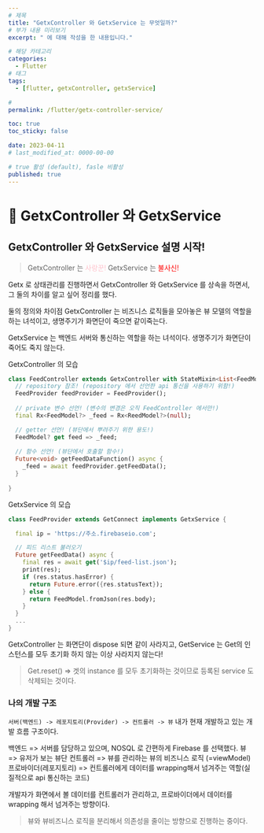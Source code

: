```yaml
---
# 제목
title: "GetxController 와 GetxService 는 무엇일까?"
# 부가 내용 미리보기
excerpt: " 에 대해 작성을 한 내용입니다."

# 해당 카테고리
categories:
  - Flutter
# 태그 
tags:
  - [flutter, getxController, getxService]

# 
permalink: /flutter/getx-controller-service/

toc: true
toc_sticky: false

date: 2023-04-11
# last_modified_at: 0000-00-00

# true 활성 (default), fasle 비활성 
published: true
---
```


# 🦥 GetxController 와 GetxService 


## GetxController 와 GetxService 설명 시작! 
> GetxController 는 <span style="color: pink">사랑꾼!</span>
> GetxService 는 <span style="color: red">불사신!</span>

Getx 로 상태관리를 진행하면서 GetxController 와 GetxService 를 상속을 하면서, 그 둘의 차이를 알고 싶어 정리를 했다.

둘의 정의와 차이점
GetxController 는 비즈니스 로직들을 모아놓은 뷰 모델의 역할을 하는 녀석이고, 
생명주기가 화면단이 죽으면 같이죽는다.

GetxService 는 백엔드 서버와 통신하는 역할을 하는 녀석이다. 
생명주기가 화면단이 죽어도 죽지 않는다.


GetxController 의 모습
``` dart
class FeedController extends GetxController with StateMixin<List<FeedModel>> {
  // repository 참조! (repository 에서 선언한 api 통신을 사용하기 위함!)
  FeedProvider feedProvider = FeedProvider();
  
  // private 변수 선언! (변수의 변경은 오직 FeedController 에서만!)
  final Rx<FeedModel?> _feed = Rx<ReedModel?>(null); 

  // getter 선언! (뷰단에서 뿌려주기 위한 용도!)
  FeedModel? get feed => _feed;
  
  // 함수 선언! (뷰단에서 호출할 함수!)
  Future<void> getFeedDataFunction() async {
  	_feed = await feedProvider.getFeedData();  
  }
	
}
```
GetxService 의 모습 
``` dart
class FeedProvider extends GetConnect implements GetxService {

  final ip = 'https://주소.firebaseio.com';

  // 피드 리스트 불러오기
  Future getFeedData() async {
    final res = await get('$ip/feed-list.json');
    print(res);
    if (res.status.hasError) {
      return Future.error({res.statusText});
    } else {
      return FeedModel.fromJson(res.body);
    }
  }
  ...
}
```

GetxController 는 화면단이 dispose 되면 같이 사라지고, GetService 는 Get의 인스턴스를 모두 초기화 하지 않는 이상 사라지지 않는다!

> Get.reset() => 겟의 instance 를 모두 초기화하는 것이므로 등록된 service 도 삭제되는 것이다. 



### 나의 개발 구조 
``` 서버(백엔드) -> 레포지토리(Provider) -> 컨트롤러 -> 뷰 ```
내가 현재 개발하고 있는 개발 흐름 구조이다.


백엔드 => 서버를 담당하고 있으며, NOSQL 로 간편하게 Firebase 를 선택했다.
뷰 => 유저가 보는 뷰단
컨트롤러 => 뷰를 관리하는 뷰의 비즈니스 로직 (=viewModel)
프로바이더(레포지토리) => 컨트롤러에게 데이터를 wrapping해서 넘겨주는 역할(실질적으로 api 통신하는 코드)

개발자가 화면에서 볼 데이터를 컨트롤러가 관리하고, 프로바이더에서 데이터를 wrapping 해서 넘겨주는 방향이다.

> 뷰와 뷰비즈니스 로직을 분리해서 의존성을 줄이는 방향으로 진행하는 중이다.






